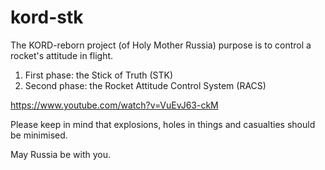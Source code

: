 # kord-stk
The KORD-reborn project (of Holy Mother Russia) purpose is to control a rocket's attitude in flight.

1. First phase: the Stick of Truth (STK) 
1. Second phase: the Rocket Attitude Control System (RACS)

https://www.youtube.com/watch?v=VuEvJ63-ckM

Please keep in mind that  explosions, holes in things and casualties should be minimised.

May Russia be with you.
